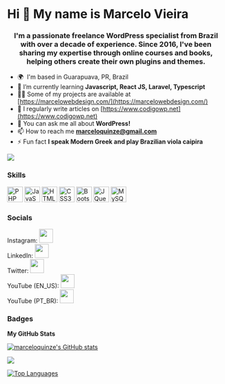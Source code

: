 Hi 👋 My name is Marcelo Vieira
===============================

<h3 align="center">I'm a passionate freelance WordPress specialist from Brazil with over a decade of experience. Since 2016, I've been sharing my expertise through online courses and books, helping others create their own plugins and themes.</h3>

* 🌍  I'm based in Guarapuava, PR, Brazil
* 🌱 I’m currently learning **Javascript, React JS, Laravel, Typescript**
* 👨‍💻 Some of my projects are available at [https://marcelowebdesign.com/](https://marcelowebdesign.com/)
*  📝 I regularly write articles on [https://www.codigowp.net](https://www.codigowp.net)
*  💬 You can ask me all about **WordPress!**
*  📫 How to reach me **marceloquinze@gmail.com**
*  ⚡ Fun fact **I speak Modern Greek and play Brazilian viola caipira**

<a href="https://www.github.com/marceloquinze" target="_blank" rel="noreferrer"><img
src="https://img.shields.io/github/followers/marceloquinze?logo=github&style=for-the-badge&color=0891b2&labelColor=1c1917" /></a>

### Skills


<p align="left">
<a href="https://www.php.net/" target="_blank" rel="noreferrer"><img src="https://raw.githubusercontent.com/danielcranney/readme-generator/main/public/icons/skills/php-colored.svg" width="36" height="36" alt="PHP" /></a>
<a href="https://developer.mozilla.org/en-US/docs/Web/JavaScript" target="_blank" rel="noreferrer"><img src="https://raw.githubusercontent.com/danielcranney/readme-generator/main/public/icons/skills/javascript-colored.svg" width="36" height="36" alt="JavaScript" /></a>
<a href="https://developer.mozilla.org/en-US/docs/Glossary/HTML5" target="_blank" rel="noreferrer"><img src="https://raw.githubusercontent.com/danielcranney/readme-generator/main/public/icons/skills/html5-colored.svg" width="36" height="36" alt="HTML5" /></a>
<a href="https://www.w3.org/TR/CSS/#css" target="_blank" rel="noreferrer"><img src="https://raw.githubusercontent.com/danielcranney/readme-generator/main/public/icons/skills/css3-colored.svg" width="36" height="36" alt="CSS3" /></a>
<a href="https://getbootstrap.com/" target="_blank" rel="noreferrer"><img src="https://raw.githubusercontent.com/danielcranney/readme-generator/main/public/icons/skills/bootstrap-colored.svg" width="36" height="36" alt="Bootstrap" /></a>
<a href="https://jquery.com/" target="_blank" rel="noreferrer"><img src="https://raw.githubusercontent.com/danielcranney/readme-generator/main/public/icons/skills/jquery-colored.svg" width="36" height="36" alt="JQuery" /></a>
<a href="https://www.mysql.com/" target="_blank" rel="noreferrer"><img src="https://raw.githubusercontent.com/danielcranney/readme-generator/main/public/icons/skills/mysql-colored.svg" width="36" height="36" alt="MySQL" /></a>
</p>


### Socials

<p align="left"> 
Instagram: <a href="http://www.instagram.com/wpparadevs" target="_blank" rel="noreferrer"><img src="https://raw.githubusercontent.com/danielcranney/readme-generator/main/public/icons/socials/instagram.svg" width="32" height="32" /></a> <br />
LinkedIn:  <a href="https://www.linkedin.com/in/marceloxvieira" target="_blank" rel="noreferrer"><img src="https://raw.githubusercontent.com/danielcranney/readme-generator/main/public/icons/socials/linkedin.svg" width="32" height="32" /></a> <br />
Twitter: <a href="https://www.twitter.com/marcelaoxvieira" target="_blank" rel="noreferrer"><img src="https://raw.githubusercontent.com/danielcranney/readme-generator/main/public/icons/socials/twitter.svg" width="32" height="32" /></a> <br />
YouTube (EN_US): <a href="https://www.youtube.com/@marceloxv" target="_blank" rel="noreferrer"><img src="https://raw.githubusercontent.com/danielcranney/readme-generator/main/public/icons/socials/youtube.svg" width="32" height="32" /></a><br />
YouTube (PT_BR): <a href="https://www.youtube.com/@marceloxvieira" target="_blank" rel="noreferrer"><img src="https://raw.githubusercontent.com/danielcranney/readme-generator/main/public/icons/socials/youtube.svg" width="32" height="32" /></a>
</p>

### Badges

<b>My GitHub Stats</b>

<a href="http://www.github.com/marceloquinze"><img src="https://github-readme-stats-sigma-five.vercel.app/api?username=marceloquinze&show_icons=true&hide=&count_private=true&title_color=0891b2&text_color=ffffff&icon_color=0891b2&bg_color=1c1917&hide_border=true&show_icons=true" alt="marceloquinze's GitHub stats" /></a>

<a href="http://www.github.com/marceloquinze"><img src="https://github-readme-streak-stats.herokuapp.com/?user=marceloquinze&stroke=ffffff&background=1c1917&ring=0891b2&fire=0891b2&currStreakNum=ffffff&currStreakLabel=0891b2&sideNums=ffffff&sideLabels=ffffff&dates=ffffff&hide_border=true" /></a>

<a href="https://github.com/marceloquinze" align="left"><img src="https://github-readme-stats-sigma-five.vercel.app/api/top-langs/?username=marceloquinze&langs_count=10&title_color=0891b2&text_color=ffffff&icon_color=0891b2&bg_color=1c1917&hide_border=true&locale=en&custom_title=Top%20%Languages" alt="Top Languages" /></a>
